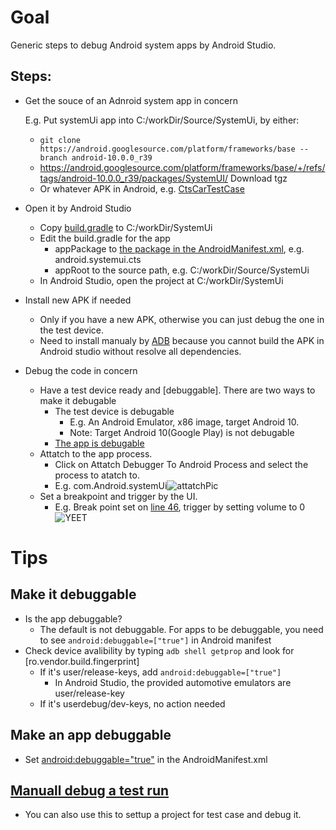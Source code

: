 # Goal
Generic steps to debug Android system apps by Android Studio.

## Steps:
* Get the souce of an Adnroid system app in concern

  E.g. Put systemUi app into C:/workDir/Source/SystemUi, by either:
  *  ```git clone https://android.googlesource.com/platform/frameworks/base --branch android-10.0.0_r39``` 
  * https://android.googlesource.com/platform/frameworks/base/+/refs/tags/android-10.0.0_r39/packages/SystemUI/ Download tgz
  * Or whatever APK in Android, e.g. [CtsCarTestCase](https://github.com/Alwin-Lin/development-debug-androidTest/tree/master/CtsCarTestCases#ctscartestcase)
  
* Open it by Android Studio
  * Copy [build.gradle](https://github.com/Alwin-Lin/development-debug-androidTest/blob/master/debugAndroidSystemApp/build.gradle) to C:/workDir/SystemUi
  * Edit the build.gradle for the app
    * appPackage to [the package in the AndroidManifest.xml](https://cs.android.com/android/platform/superproject/+/master:cts/tests/tests/systemui/AndroidManifest.xml;l=19), e.g. android.systemui.cts
    * appRoot to the source path, e.g. C:/workDir/Source/SystemUi
  * In Android Studio, open the project at C:/workDir/SystemUi
* Install new APK if needed
  * Only if you have a new APK, otherwise you can just debug the one in the test device.
  * Need to install manualy by [ADB](https://developer.android.com/studio/command-line/adb#pm) because you cannot build the APK in Android studio without resolve all dependencies. 
   
*  Debug the code in concern
   * Have a test device ready and [debuggable]. There are two ways to make it debugable
     * The test device is debugable
        * E.g. An Android Emulator, x86 image, target Android 10.
        * Note: Target Android 10(Google Play) is not debugable
     *  [The app is debugable](https://github.com/Alwin-Lin/development-debug-androidTest/blob/master/debugAndroidSystemApp/README.md#make-an-app-debuggable)
   * Attatch to the app process.
     * Click on Attatch Debugger To Android Process and select the process to atatch to.
     * E.g. com.Android.systemUi![attatchPic](https://user-images.githubusercontent.com/22556115/83983639-e834b680-a8e4-11ea-9a7a-91f7b42a224a.png)
   * Set a breakpoint and trigger by the UI.
     * E.g. Break point set on [line 46](https://cs.android.com/android/platform/superproject/+/master:frameworks/base/packages/SystemUI/src/com/android/systemui/volume/Util.java;l=46), trigger by setting volume to 0
     ![YEET](https://user-images.githubusercontent.com/22556115/83983637-e539c600-a8e4-11ea-85a3-667233f7cfb0.png)
# Tips
## Make it debuggable
 * Is the app debuggable?
    * The default is not debuggable. For apps to be debuggable, you need to see ```android:debuggable=["true"]``` in Android manifest
 * Check device avalibility by typing ```adb shell getprop``` and look for [ro.vendor.build.fingerprint]
    * If it's user/release-keys, add ```android:debuggable=["true"]```
       * In Android Studio, the provided automotive emulators are user/release-key
    * If it's userdebug/dev-keys, no action needed 
## Make an app debuggable
* Set [android:debuggable="true"](https://developer.android.com/guide/topics/manifest/application-element#debug) in the AndroidManifest.xml
## [Manuall debug a test run](https://github.com/Alwin-Lin/development-debug-androidTest/blob/master/CtsCarTestCases/README.md#manually-run-a-test-case-to-allow-manually-attatch-debugger)
* You can also use this to settup a project for test case and debug it.
